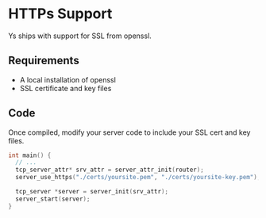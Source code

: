 # HTTPs Support

Ys ships with support for SSL from openssl.

## Requirements

* A local installation of openssl
* SSL certificate and key files

## Code

Once compiled, modify your server code to include your SSL cert and key files.

```c
int main() {
  // ...
  tcp_server_attr* srv_attr = server_attr_init(router);
  server_use_https("./certs/yoursite.pem", "./certs/yoursite-key.pem");

  tcp_server *server = server_init(srv_attr);
  server_start(server);
}
```
